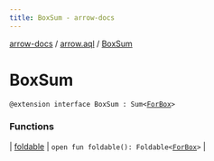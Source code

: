 ```yaml
---
title: BoxSum - arrow-docs
---
```


[arrow-docs](../../index.html) / [arrow.aql](../index.html) / [BoxSum](./index.html)

# BoxSum

`@extension interface BoxSum : Sum<`[`ForBox`](../-for-box.html)`>`

### Functions

| [foldable](foldable.html) | `open fun foldable(): Foldable<`[`ForBox`](../-for-box.html)`>` |

